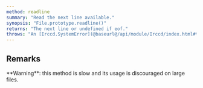 ```yaml
---
method: readline
summary: "Read the next line available."
synopsis: "File.prototype.readline()"
returns: "The next line or undefined if eof."
throws: "An [Irccd.SystemError](@baseurl@/api/module/Irccd/index.html#types) on failures."
---
```


## Remarks

<div class="alert alert-warning" role="alert">
**Warning**: this method is slow and its usage is discouraged on large files.
</div>
